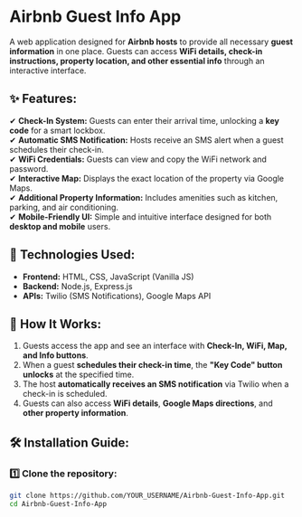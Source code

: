 # Airbnb Guest Info App

A web application designed for **Airbnb hosts** to provide all necessary **guest information** in one place. Guests can access **WiFi details, check-in instructions, property location, and other essential info** through an interactive interface.

## ✨ Features:
✔ **Check-In System:** Guests can enter their arrival time, unlocking a **key code** for a smart lockbox.  
✔ **Automatic SMS Notification:** Hosts receive an SMS alert when a guest schedules their check-in.  
✔ **WiFi Credentials:** Guests can view and copy the WiFi network and password.  
✔ **Interactive Map:** Displays the exact location of the property via Google Maps.  
✔ **Additional Property Information:** Includes amenities such as kitchen, parking, and air conditioning.  
✔ **Mobile-Friendly UI:** Simple and intuitive interface designed for both **desktop and mobile** users.  

## 🔧 Technologies Used:
- **Frontend:** HTML, CSS, JavaScript (Vanilla JS)  
- **Backend:** Node.js, Express.js  
- **APIs:** Twilio (SMS Notifications), Google Maps API  

## 🚀 How It Works:
1. Guests access the app and see an interface with **Check-In, WiFi, Map, and Info buttons**.  
2. When a guest **schedules their check-in time**, the **"Key Code" button unlocks** at the specified time.  
3. The host **automatically receives an SMS notification** via Twilio when a check-in is scheduled.  
4. Guests can also access **WiFi details**, **Google Maps directions**, and **other property information**.  

## 🛠 Installation Guide:
### 1️⃣ Clone the repository:
```sh
git clone https://github.com/YOUR_USERNAME/Airbnb-Guest-Info-App.git
cd Airbnb-Guest-Info-App
